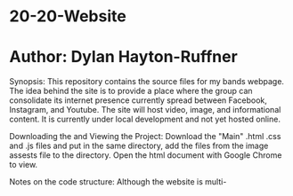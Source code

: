 # 20-20-Website
# Author: Dylan Hayton-Ruffner

Synopsis:
  This repository contains the source files for my bands webpage. The idea behind the site is to  provide
  a place where the group can consolidate its internet presence currently spread between Facebook, Instagram,
  and Youtube. The site will host video, image, and informational content. It is currently under local
  development and not yet hosted online.
  
Downloading the and Viewing the Project:
  Download the "Main" .html .css and .js files and put in the same directory, add the files from the image assests
  file to the directory. Open the html document with Google Chrome to view.
 
Notes on the code structure:
  Although the website is multi-
 
 
